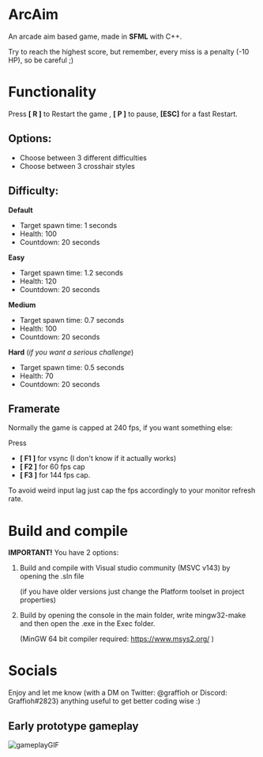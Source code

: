 # ArcAim
An arcade aim based game, made in **SFML** with C++.

Try to reach the highest score, but remember, every miss is a penalty (-10 HP), so be careful ;)

# Functionality
Press **[ R ]** to Restart the game , **[ P ]** to pause, **[ESC]** for a fast Restart.

## Options:
+ Choose between 3 different difficulties
+ Choose between 3 crosshair styles

## Difficulty:

**Default**
+ Target spawn time: 1 seconds
+ Health: 100
+ Countdown: 20 seconds

**Easy**
+ Target spawn time: 1.2 seconds
+ Health: 120
+ Countdown: 20 seconds

**Medium**
+ Target spawn time: 0.7 seconds
+ Health: 100
+ Countdown: 20 seconds

**Hard** (*if you want a serious challenge*)
+ Target spawn time: 0.5 seconds
+ Health: 70
+ Countdown: 20 seconds


## Framerate

Normally the game is capped at 240 fps, if you want something else: 

Press 
+ **[ F1 ]** for vsync (I don't know if it actually works)
+ **[ F2 ]** for 60 fps cap
+ **[ F3 ]** for 144 fps cap.

To avoid weird input lag just cap the fps accordingly to your monitor refresh rate.

# Build and compile
**IMPORTANT!** You have 2 options:

1) Build and compile with Visual studio community (MSVC v143) by opening the .sln file

    (if you have older versions just change the Platform toolset in project properties)

2) Build by opening the console in the main folder, write mingw32-make  and then open the .exe in the Exec folder.

    (MinGW 64 bit compiler required: https://www.msys2.org/ )

# Socials
Enjoy and let me know (with a DM on Twitter: @graffioh or Discord: Graffioh#2823) anything useful to get better coding wise :)


## Early prototype gameplay

![gameplayGIF](https://i.imgur.com/yf4gMYa.gif)

